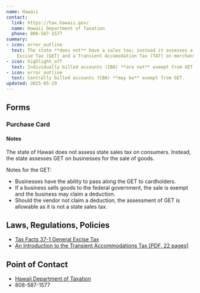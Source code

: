 ```yaml
---
name: Hawaii
contact:
  link: https://tax.hawaii.gov/
  name: Hawaii Department of Taxation
  phone: 808-587-1577
summary:
- icon: error_outline
  text: The state **does not** have a sales tax; instead it assesses a General
    Excise Tax (GET) and a Transient Accomodation Tax (TAT) on merchants.
- icon: highlight_off
  text: Individually billed accounts (IBA) **are not** exempt from GET or TAT.
- icon: error_outline
  text: Centrally billed accounts (CBA) **may be** exempt from GET.
updated: 2025-05-29
---
```


## Forms

### Purchase Card

#### Notes

The state of Hawaii does not assess state sales tax on consumers.  Instead, the state assesses GET on businesses for the sale of goods.

Notes for the GET:

* Businesses have the ability to pass along the GET to cardholders.
* If a business sells goods to the federal government, the sale is exempt and the business may claim a deduction.
* Should the vendor not claim a deduction, the assessment of GET is allowable as it is not a state sales tax.

## Laws, Regulations, Policies

* [Tax Facts 37-1 General Excise Tax](https://tax.hawaii.gov/legal/a2_b2_1taxfacts/)
* [An Introduction to the Transient Accommodations Tax [PDF, 22 pages]](https://files.hawaii.gov/tax/legal/brochures/TAT_brochure-23.pdf)

## Point of Contact
- [Hawaii Department of Taxation](https://tax.hawaii.gov/)
- 808-587-1577
